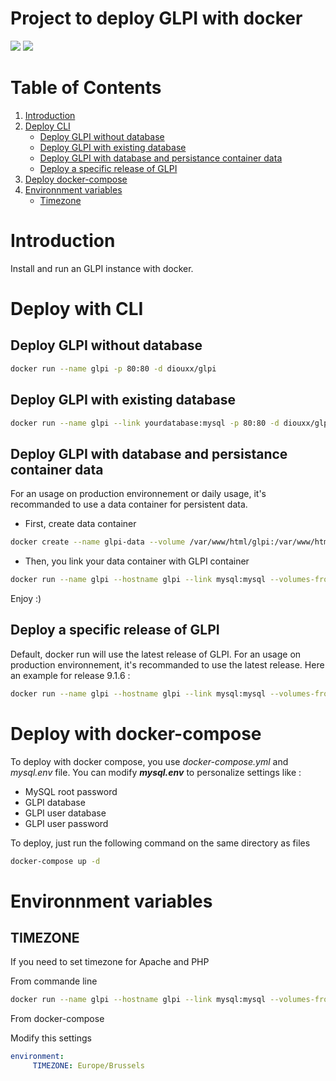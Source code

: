 # Project to deploy GLPI with docker

[![](https://images.microbadger.com/badges/version/diouxx/glpi.svg)](http://microbadger.com/images/diouxx/glpi "Get your own version badge on microbadger.com") [![](https://images.microbadger.com/badges/image/diouxx/glpi.svg)](http://microbadger.com/images/diouxx/glpi "Get your own image badge on microbadger.com")

# Table of Contents
1. [Introduction](#introduction)
2. [Deploy CLI](#deploy-with-CLI)
    - [Deploy GLPI without database](#deploy-glpi-without-database)
    - [Deploy GLPI with existing database](#deploy-glpi-with-existing-database)
    - [Deploy GLPI with database and persistance container data](#deploy-glpi-with-database-and-persistance-container-data)
    - [Deploy a specific release of GLPI](#deploy-a-specific-release-of-glpi)
3. [Deploy docker-compose](#deploy-with-docker-compose)
4. [Environnment variables](#environnment-variables)
    - [Timezone](#timezone)

# Introduction

Install and run an GLPI instance with docker.

# Deploy with CLI

## Deploy GLPI without database
```sh
docker run --name glpi -p 80:80 -d diouxx/glpi
```

## Deploy GLPI with existing database
```sh
docker run --name glpi --link yourdatabase:mysql -p 80:80 -d diouxx/glpi
```

## Deploy GLPI with database and persistance container data

For an usage on production environnement or daily usage, it's recommanded to use a data container for persistent data.

* First, create data container

```sh
docker create --name glpi-data --volume /var/www/html/glpi:/var/www/html/glpi busybox /bin/true
```

* Then, you link your data container with GLPI container

```sh
docker run --name glpi --hostname glpi --link mysql:mysql --volumes-from glpi-data -p 80:80 -d diouxx/glpi
```

Enjoy :)

## Deploy a specific release of GLPI
Default, docker run will use the latest release of GLPI.
For an usage on production environnement, it's recommanded to use the latest release.
Here an example for release 9.1.6 :
```sh
docker run --name glpi --hostname glpi --link mysql:mysql --volumes-from glpi-data -p 80:80 --env "VERSION_GLPI=9.1.6" -d diouxx/glpi
```

# Deploy with docker-compose

To deploy with docker compose, you use *docker-compose.yml* and *mysql.env* file.
You can modify **_mysql.env_** to personalize settings like :

* MySQL root password
* GLPI database
* GLPI user database
* GLPI user password

To deploy, just run the following command on the same directory as files

```sh
docker-compose up -d
```

# Environnment variables

## TIMEZONE
If you need to set timezone for Apache and PHP

From commande line
```sh
docker run --name glpi --hostname glpi --link mysql:mysql --volumes-from glpi-data -p 80:80 --env "TIMEZONE=Europe/Brussels" -d diouxx/glpi
```

From docker-compose

Modify this settings
```yml
environment:
     TIMEZONE: Europe/Brussels
```